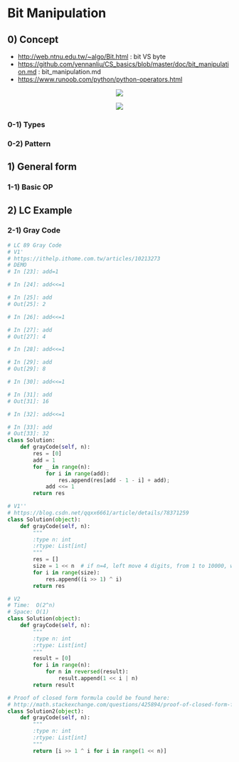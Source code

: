 # Bit Manipulation 

## 0) Concept
- http://web.ntnu.edu.tw/~algo/Bit.html : bit VS byte
- https://github.com/yennanliu/CS_basics/blob/master/doc/bit_manipulation.md :  bit_manipulation.md
- https://www.runoob.com/python/python-operators.html

<p align="center"><img src ="https://github.com/yennanliu/CS_basics/blob/master/doc/pic/bit_basic1.png" ></p>
<p align="center"><img src ="https://github.com/yennanliu/CS_basics/blob/master/doc/pic/bit_basic2.png" ></p>

### 0-1) Types

### 0-2) Pattern

## 1) General form

### 1-1) Basic OP

## 2) LC Example

### 2-1) Gray Code
```python
# LC 89 Gray Code
# V1'
# https://ithelp.ithome.com.tw/articles/10213273
# DEMO
# In [23]: add=1

# In [24]: add<<=1

# In [25]: add
# Out[25]: 2

# In [26]: add<<=1

# In [27]: add
# Out[27]: 4

# In [28]: add<<=1

# In [29]: add
# Out[29]: 8

# In [30]: add<<=1

# In [31]: add
# Out[31]: 16

# In [32]: add<<=1

# In [33]: add
# Out[33]: 32
class Solution:
    def grayCode(self, n):
        res = [0]
        add = 1
        for _ in range(n):
            for i in range(add):
                res.append(res[add - 1 - i] + add);
            add <<= 1
        return res

# V1''
# https://blog.csdn.net/qqxx6661/article/details/78371259
class Solution(object):
    def grayCode(self, n):
        """
        :type n: int
        :rtype: List[int]
        """
        res = []
        size = 1 << n  # if n=4, left move 4 digits, from 1 to 10000, which is 16 
        for i in range(size):
            res.append((i >> 1) ^ i)
        return res

# V2 
# Time:  O(2^n)
# Space: O(1)
class Solution(object):
    def grayCode(self, n):
        """
        :type n: int
        :rtype: List[int]
        """
        result = [0]
        for i in range(n):
            for n in reversed(result):
                result.append(1 << i | n)
        return result

# Proof of closed form formula could be found here:
# http://math.stackexchange.com/questions/425894/proof-of-closed-form-formula-to-convert-a-binary-number-to-its-gray-code
class Solution2(object):
    def grayCode(self, n):
        """
        :type n: int
        :rtype: List[int]
        """
        return [i >> 1 ^ i for i in range(1 << n)]
```